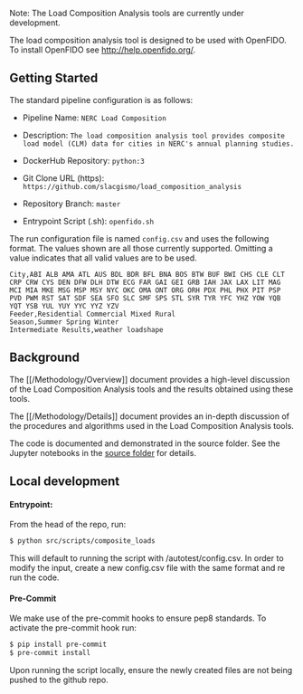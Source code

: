 Note: The Load Composition Analysis tools are currently under development.

The load composition analysis tool is designed to be used with OpenFIDO.  To install OpenFIDO see http://help.openfido.org/.

## Getting Started

The standard pipeline configuration is as follows:

- Pipeline Name: `NERC Load Composition`

- Description: `The load composition analysis tool provides composite load model (CLM) data for cities in NERC's annual planning studies.`

- DockerHub Repository: `python:3`

- Git Clone URL (https): `https://github.com/slacgismo/load_composition_analysis`

- Repository Branch: `master`

- Entrypoint Script (.sh): `openfido.sh`

The run configuration file is named `config.csv` and uses the following format. The values shown are all those currently supported.  Omitting a value indicates that all valid values are to be used.

~~~
City,ABI ALB AMA ATL AUS BDL BDR BFL BNA BOS BTW BUF BWI CHS CLE CLT CRP CRW CYS DEN DFW DLH DTW ECG FAR GAI GEI GRB IAH JAX LAX LIT MAG MCI MIA MKE MSG MSP MSY NYC OKC OMA ONT ORG ORH PDX PHL PHX PIT PSP PVD PWM RST SAT SDF SEA SFO SLC SMF SPS STL SYR TYR YFC YHZ YOW YQB YQT YSB YUL YUY YYC YYZ YZV
Feeder,Residential Commercial Mixed Rural
Season,Summer Spring Winter
Intermediate Results,weather loadshape
~~~

## Background

The [[/Methodology/Overview]] document provides a high-level discussion of the Load Composition Analysis tools and the results obtained using these tools.

The [[/Methodology/Details]] document provides an in-depth discussion of the procedures and algorithms used in the Load Composition Analysis tools.

The code is documented and demonstrated in the source folder.  See the Jupyter notebooks in the [source folder](https://github.com/slacgismo/load_composition_analysis/tree/master/src) for details.


## Local development

#### Entrypoint:

From the head of the repo, run:

```bash
$ python src/scripts/composite_loads
```

This will default to running the script with /autotest/config.csv. In order to modify the input, create a new config.csv file with the same format and re run the code.

#### Pre-Commit

We make use of the pre-commit hooks to ensure pep8 standards. To activate the pre-commit hook run:

```bash
$ pip install pre-commit
$ pre-commit install
```

Upon running the script locally, ensure the newly created files are not being pushed to the github repo.
